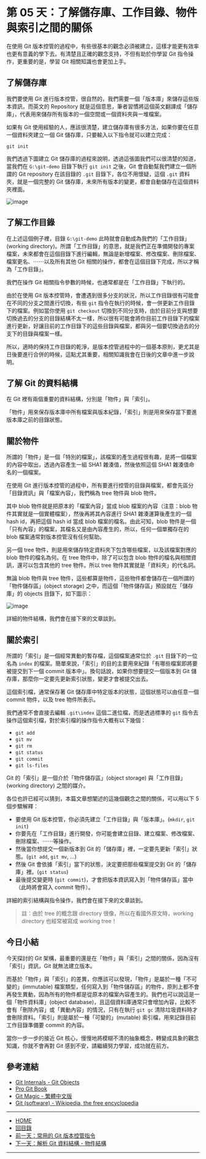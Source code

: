第 05 天：了解儲存庫、工作目錄、物件與索引之間的關係
===============================================================

在使用 Git 版本控管的過程中，有些很基本的觀念必須被建立，這樣才能更有效率也更有意義的學下去。有清楚且正確的觀念支持，不但有助於你學習 Git 指令操作，更重要的是，學習 Git 相關知識也會更加上手。

了解儲存庫
---------

我們要使用 Git 進行版本控管，很自然的，我們需要一個「版本庫」來儲存這些版本資訊，而英文的 Repository 就是這個意思，筆者習慣將這個英文翻譯成「儲存庫」，代表用來儲存所有版本的一個空間或一個資料夾與一堆檔案。

如果有 Git 使用經驗的人，應該很清楚，建立儲存庫有很多方法，如果你要在任意一個資料夾建立一個 Git 儲存庫，只要輸入以下指令就可以建立完成：

    git init

我們透過下圖建立 Git 儲存庫的過程來說明，透過這張圖我們可以很清楚的知道，當我們在 `G:\git-demo` 目錄下執行 `git init` 之後，Git 會自動幫我們建立一個所謂的 Git repository 在該目錄的 `.git` 目錄下，各位不用懷疑，這個 `.git` 資料夾，就是一個完整的 Git 儲存庫，未來所有版本的變更，都會自動儲存在這個資料夾裡面。

![image](../figures/05/01.png)


了解工作目錄
-----------

在上述這個例子裡，目錄 `G:\git-demo` 此時就會自動成為我們的「工作目錄」(working directory)。所謂「工作目錄」的意思，就是我們正在準備開發的專案檔案，未來都會在這個目錄下進行編輯，無論是新增檔案、修改檔案、刪除檔案、檔案更名、⋯⋯以及所有其他 Git 相關的操作，都會在這個目錄下完成，所以才稱為「工作目錄」。

我們在操作 Git 相關指令參數的時候，也通常都是在「工作目錄」下執行的。

由於在使用 Git 版本控管時，會遭遇到很多分支的狀況，所以工作目錄很有可能會在不同的分支之間進行切換，有些 `git` 指令在執行的時候，會一併更新工作目錄下的檔案。例如當你使用 `git checkout` 切換到不同分支時，由於目前分支與想要切換過去的分支的目錄結構不太一樣，所以很有可能會將你目前工作目錄下的檔案進行更新，好讓目前的工作目錄下的這些目錄與檔案，都與另一個要切換過去的分支下的目錄與檔案一樣。

所以，適時的保持工作目錄的乾淨，是版本控管過程中的一個基本原則，更尤其是日後要進行合併的時候，這點尤其重要，相關知識我會在日後的文章中進一步說明。 

了解 Git 的資料結構
-----------------

在 Git 裡有兩個重要的資料結構，分別是「物件」與「索引」。

「物件」用來保存版本庫中所有檔案與版本紀錄，「索引」則是用來保存當下要進版本庫之前的目錄狀態。

關於物件
-------

所謂的「物件」是一個「特別的檔案」，該檔案的產生過程很有趣，是將一個檔案的內容中取出，透過內容產生一組 SHA1 雜湊值，然後依照這個 SHA1 雜湊值命名的一個檔案。

在使用 Git 進行版本控管的過程中，所有要進行控管的目錄與檔案，都會先區分「目錄資訊」與「檔案內容」，我們稱為 tree 物件與 blob 物件。

其中 blob 物件就是把原本的「檔案內容」當成 blob 檔案的內容（注意：blob 物件其實就是一個實體檔案），然後再將其內容進行 SHA1 雜湊運算後產生的一個 hash id，再把這個 hash id 當成 blob 檔案的檔名。由此可知，blob 物件是一個「只有內容」的檔案，其檔名又是由內容產生的，所以，任何一個單獨存在的 blob 檔案通常對版本控管沒有任何幫助。

另一個 tree 物件，則是用來儲存特定資料夾下包含哪些檔案，以及該檔案對應的 blob 物件的檔名為何。在 tree 物件中，除了可以包含 blob 物件的檔名與相關資訊，還可以包含其他的 tree 物件。所以 tree 物件其實就是「資料夾」的代名詞。

無論 blob 物件與 tree 物件，這些都算是物件，這些物件都會儲存在一個所謂的「物件儲存區」(object storage) 之中，而這個「物件儲存區」預設就在「儲存庫」的 objects 目錄下，如下圖示：

![image](../figures/05/02.png)

詳細的物件結構，我們會在接下來的文章談到。

關於索引
-------

所謂的「索引」是一個經常異動的暫存檔，這個檔案通常位於 `.git` 目錄下的一位名為 `index` 的檔案。簡單來說，「索引」的目的主要用來紀錄「有哪些檔案即將要被提交到下一個 commit 版本中」。換句話說，如果你想要提交一個版本到 Git 儲存庫，那麼你一定要先更新索引狀態，變更才會被提交出去。

這個索引檔，通常保存著 Git 儲存庫中特定版本的狀態，這個狀態可以由任意一個 commit 物件，以及 tree 物件所表示。

我們通常不會直接去編輯 `.git\index` 這個二進位檔，而是透過標準的 `git` 指令去操作這個索引檔，對於索引檔的操作指令大概有以下幾個：

* `git add`
* `git mv`
* `git rm`
* `git status`
* `git commit`
* `git ls-files`

Git 的「索引」是一個介於「物件儲存區」(object storage) 與「工作目錄」(working directory) 之間的媒介。

各位也許已經可以猜到，本篇文章想闡述的這幾個觀念之間的關係，可以用以下 5 個步驟解釋：

* 要使用 Git 版本控管，你必須先建立「工作目錄」與「版本庫」。(`mkdir`, `git init`)
* 你要先在「工作目錄」進行開發，你可能會建立目錄、建立檔案、修改檔案、刪除檔案、⋯⋯等操作。
* 然後當你想提交一個新版本到 Git 的「儲存庫」裡，一定要先更新「索引」狀態。(`git add`, `git mv`, ...)
* 然後 Git 會依據「索引」當下的狀態，決定要把那些檔案提交到 Git 的「儲存庫」裡。(`git status`)
* 最後提交變更時 (`git commit`)，才會把版本資訊寫入到「物件儲存區」當中（此時將會寫入 commit 物件）。

詳細的索引結構與指令操作，我們會在接下來的文章談到。

>註：由於 tree 的概念跟 directory 很像，所以在看國外原文時，working directory 也經常被寫成 working tree！

今日小結
-------

今天探討的 Git 架構，最重要的還是在「物件」與「索引」之間的關係，因為沒有「索引」資訊，Git 就無法建立版本。

而基於「物件」與「索引」的差異，你應該可以發現，「物件」是屬於一種「不可變的」(immutable) 檔案類型，任何寫入到「物件儲存區」的物件，原則上都不會再發生異動，因為所有的物件都是從原本的檔案內容產生的。我們也可以說這是一個「物件資料庫」(object database)，且這個資料庫通常只會增加內容，比較不會有「刪除內容」或「異動內容」的情況，只有在執行 `git gc` 清除垃圾資料時才會刪除資料。「索引」則是屬於一種「可變的」(mutable) 索引檔，用來記錄目前工作目錄準備要 commit 的內容。

當你一步一步的接近 Git 核心，慢慢地將模糊不清的抽象概念，轉變成具象的觀念知識，你就不會再對 Git 感到不安，請繼續努力學習，成功就在前方。


參考連結
-------

* [Git Internals - Git Objects](http://git-scm.com/book/en/Git-Internals-Git-Objects)
* [Pro Git Book](http://progit.org/)
* [Git Magic - 繁體中文版](http://www-cs-students.stanford.edu/~blynn/gitmagic/intl/zh_tw/)
* [Git (software) - Wikipedia, the free encyclopedia](http://en.wikipedia.org/wiki/Git_(software) "Git (software) - Wikipedia, the free encyclopedia")



****
* [HOME](../README.md)
* [回目錄](README.md)
* [前一天：常用的 Git 版本控管指令](04.md)
* [下一天：解析 Git 資料結構 - 物件結構](06.md)

****